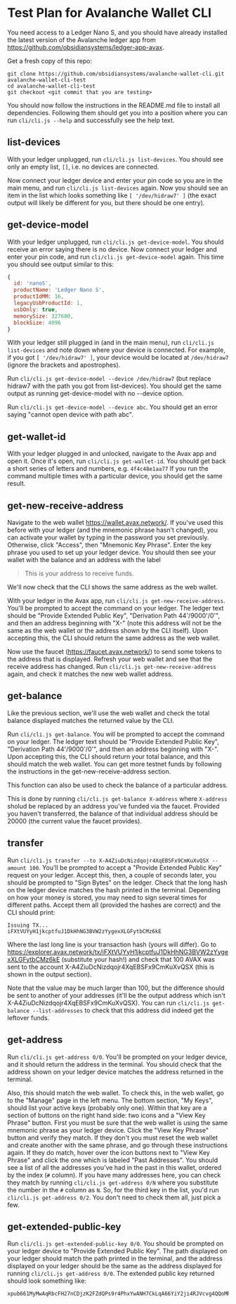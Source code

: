 # Test Plan for Avalanche Wallet CLI

You need access to a Ledger Nano S, and you should have already installed the
latest version of the Avalanche ledger app from
https://github.com/obsidiansystems/ledger-app-avax.

Get a fresh copy of this repo:

```
git clone https://github.com/obsidiansystems/avalanche-wallet-cli.git avalanche-wallet-cli-test
cd avalanche-wallet-cli-test
git checkout <git commit that you are testing>
```

You should now follow the instructions in the README.md file to install all
dependencies. Following them should get you into a position where you can run
`cli/cli.js --help` and successfully see the help text.

## list-devices

With your ledger unplugged, run `cli/cli.js list-devices`. You should see only
an empty list, `[]`, i.e. no devices are connected.

Now connect your ledger device and enter your pin code so you are in the main
menu, and run `cli/cli.js list-devices` again. Now you should see an item in the
list which looks something like `[ '/dev/hidraw7' ]` (the exact output will
likely be different for you, but there should be one entry).

## get-device-model

With your ledger unplugged, run `cli/cli.js get-device-model`. You should
receive an error saying there is no device. Now connect your ledger and enter
your pin code, and run `cli/cli.js get-device-model` again. This time you should
see output similar to this:

```js
{
  id: 'nanoS',
  productName: 'Ledger Nano S',
  productIdMM: 16,
  legacyUsbProductId: 1,
  usbOnly: true,
  memorySize: 327680,
  blockSize: 4096
}
```

With your ledger still plugged in (and in the main menu), run `cli/cli.js
list-devices` and note down where your device is connected. For example, if you
got `[ '/dev/hidraw7' ]`, your device would be located at `/dev/hidraw7` (ignore
the brackets and apostrophes).

Run `cli/cli.js get-device-model --device /dev/hidraw7` (but replace hidraw7
with the path you got from list-devices). You should get the same output as
running get-device-model with no --device option.

Run `cli/cli.js get-device-model --device abc`. You should get an error saying
"cannot open device with path abc".

## get-wallet-id

With your ledger plugged in and unlocked, navigate to the Avax app and open it.
Once it's open, run `cli/cli.js get-wallet-id`. You should get back a short
series of letters and numbers, e.g. `4f4c48e1aa77` If you run the command
multiple times with a particular device, you should get the same result.

## get-new-receive-address

Navigate to the web wallet https://wallet.avax.network/. If you've used this
before with your ledger (and the mnemonic phrase hasn't changed), you can
activate your wallet by typing in the password you set previously. Otherwise,
click "Access", then "Mnemonic Key Phrase". Enter the key phrase you used to set
up your ledger device. You should then see your wallet with the balance and an
address with the label

> This is your address to receive funds.

We'll now check that the CLI shows the same address as the web wallet.

With your ledger in the Avax app, run `cli/cli.js get-new-receive-address`.
You'll be prompted to accept the command on your ledger. The ledger text should
be "Provide Extended Public Key", "Derivation Path 44'/9000'/0'", and then an
address beginning with "X-" (note this address will not be the same as the web
wallet or the address shown by the CLI itself). Upon accepting this, the CLI
should return the same address as the web wallet.

Now use the faucet (https://faucet.avax.network/) to send some tokens to the
address that is displayed. Refresh your web wallet and see that the receive
address has changed.  Run `cli/cli.js get-new-receive-address` again, and check
it matches the new web wallet address.

## get-balance

Like the previous section, we'll use the web wallet and check the total balance
displayed matches the returned value by the CLI.

Run `cli/cli.js get-balance`. You will be prompted to accept the command on your
ledger. The ledger text should be "Provide Extended Public Key", "Derivation
Path 44'/9000'/0'", and then an address beginning with "X-". Upon accepting
this, the CLI should return your total balance, and this should match the web
wallet. You can get more testnet funds by following the instructions in the
get-new-receive-address section.

This function can also be used to check the balance of a particular address.

This is done by running `cli/cli.js get-balance X-address` where `X-address`
sholud be replaced by an address you've funded via the faucet. Provided you
haven't transferred, the balance of that individual address should be 20000 (the
current value the faucet provides).

## transfer

Run `cli/cli.js transfer --to X-A4ZiuDcNizdqojr4XqEBSFx9CmKuXvQSX --amount 100`.
You'll be prompted to accept a "Provide Extended Public Key" request on your
ledger. Accept this, then, a couple of seconds later, you should be prompted to
"Sign Bytes" on the ledger. Check that the long hash on the ledger device
matches the hash printed in the terminal. Depending on how your money is stored,
you may need to sign several times for different paths. Accept them all
(provided the hashes are correct) and the CLI should print:
```
Issuing TX...
iFXtVUYyH1jkcptfuJ1DkHhNG3BVW2zYygexXLGFytbCMz6kE
```
Where the last long line is your transaction hash (yours will differ). Go to
https://explorer.avax.network/tx/iFXtVUYyH1jkcptfuJ1DkHhNG3BVW2zYygexXLGFytbCMz6kE
(substitute your hash!) and check that 100 AVAX was sent to the account
X-A4ZiuDcNizdqojr4XqEBSFx9CmKuXvQSX (this is shown in the output section).

Note that the value may be much larger than 100, but the difference should be
sent to another of your addresses (it'll be the output address which isn't
X-A4ZiuDcNizdqojr4XqEBSFx9CmKuXvQSX). You can run `cli/cli.js get-balance
--list-addresses` to check that this address did indeed get the leftover funds.

## get-address

Run `cli/cli.js get-address 0/0`. You'll be prompted on your ledger device, and
it should return the address in the terminal. You should check that the address
shown on your ledger device matches the address returned in the terminal.

Also, this should match the web wallet. To check this, in the web wallet, go to
the "Manage" page in the left menu. The bottom section, "My Keys", should list
your active keys (probably only one). Within that key are a section of buttons
on the right hand side: two icons and a "View Key Phrase" button. First you must
be sure that the web wallet is using the same mnemonic phrase as your ledger
device. Click the "View Key Phrase" button and verify they match. If they don't
you must reset the web wallet and create another with the same phrase, and go
through these instructions again. If they do match, hover over the icon buttons
next to "View Key Phrase" and click the one which is labeled "Past Addresses".
You should see a list of all the addresses you've had in the past in this
wallet, ordered by the index (`#` column). If you have many addresses here, you
can check they match by running `cli/cli.js get-address 0/N` where you
substitute the number in the `#` column as `N`. So, for the third key in the
list, you'd run `cli/cli.js get-address 0/2`. You don't need to check them all,
just pick a few.

## get-extended-public-key

Run `cli/cli.js get-extended-public-key 0/0`. You should be prompted on your ledger
device to "Provide Extended Public Key". The path displayed on your ledger
should match the path printed in the terminal, and the address displayed on your
ledger should be the same as the address displayed for running `cli/cli.js
get-address 0/0`. The extended public key returned should look something like:

```
xpub661MyMwAqRbcFH27nCDjzK2FZdQPs9r4PhxYwANH7CkLqA66YiY2ji4RJVcvg4QQoMRLMyRG8Y3y5c7cCu5fkU1wdUA7pmSZQrJ5rwsQAW1
```
